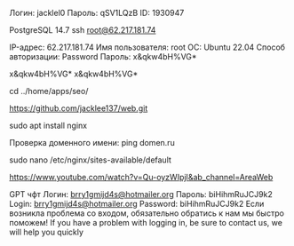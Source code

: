 Логин:	jacklel0
Пароль:	qSV1LQzB
ID:	1930947 

PostgreSQL 14.7 
ssh root@62.217.181.74

IP-адрес:	62.217.181.74
Имя пользователя:	root
ОС:	Ubuntu 22.04
Способ авторизации:	Password
Пароль:	x&qkw4bH%VG*
 
x&qkw4bH%VG*
x&qkw4bH%VG*


cd ../home/apps/seo/



https://github.com/jacklee137/web.git

sudo apt install nginx


Проверка доменного имени:
 ping domen.ru

 sudo nano /etc/nginx/sites-available/default

 https://www.youtube.com/watch?v=Qu-oyzWIpjI&ab_channel=AreaWeb



 GPT чфт
 Логин: brry1gmijd4s@hotmailer.org
 Пароль: biHihmRuJCJ9k2
 Login: brry1gmijd4s@hotmailer.org
 Password: biHihmRuJCJ9k2
 Если возникла проблема со входом, обязательно обратись к нам мы быстро поможем!
 If you have a problem with logging in, be sure to contact us, we will help you quickly